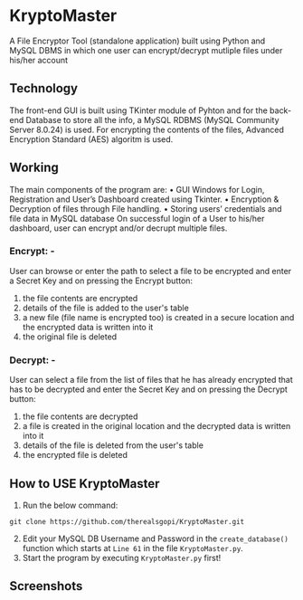 # KryptoMaster
A File Encryptor Tool (standalone application) built using Python and MySQL DBMS in which one user can encrypt/decrypt mutliple files under his/her account

## Technology
The front-end GUI is built using TKinter module of Pyhton and for the back-end Database to store all the info, a MySQL RDBMS (MySQL Community Server 8.0.24) is used. For encrypting the contents of the files, Advanced Encryption Standard (AES) algoritm is used.

## Working
The main components of the program are:
•	GUI Windows for Login, Registration and User’s Dashboard created using Tkinter.
•	Encryption & Decryption of files through File handling.
•	Storing users’ credentials and file data in MySQL database
On successful login of a User to his/her dashboard, user can encrypt and/or decrupt multiple files.
### Encrypt: -
User can browse or enter the path to select a file to be encrypted and enter a Secret Key and on pressing the Encrypt button:
1. the file contents are encrypted
2. details of the file is added to the user's table
3. a new file (file name is encrypted too) is created in a secure location and the encrypted data is written into it
4. the original file is deleted
### Decrypt: -
User can select a file from the list of files that he has already encrypted that has to be decrypted and enter the Secret Key and on pressing the Decrypt button:
1. the file contents are decrypted
2. a file is created in the original location and the decrypted data is written into it
3. details of the file is deleted from the user's table
4. the encrypted file is deleted

## How to USE KryptoMaster
1. Run the below command:
```
git clone https://github.com/therealsgopi/KryptoMaster.git
```
2. Edit your MySQL DB Username and Password in the `create_database()` function which starts at `Line 61` in the file `KryptoMaster.py`.
3. Start the program by executing `KryptoMaster.py` first!

## Screenshots